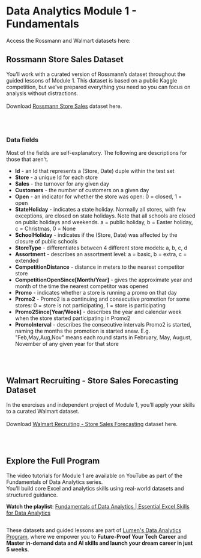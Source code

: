 # Data Analytics Module 1 - Fundamentals
Access the Rossmann and Walmart datasets here:

## Rossmann Store Sales Dataset
You’ll work with a curated version of Rossmann’s dataset throughout the guided lessons of Module 1. This dataset is based on a public Kaggle competition, but we’ve prepared everything you need so you can focus on analysis without distractions.
<br><br>Download [Rossmann Store Sales](rossmann-store-sales.zip) dataset here. 

<br><br>
### Data fields
Most of the fields are self-explanatory. The following are descriptions for those that aren't.

- **Id** - an Id that represents a (Store, Date) duple within the test set
- **Store** - a unique Id for each store
- **Sales** - the turnover for any given day 
- **Customers** - the number of customers on a given day
- **Open** - an indicator for whether the store was open: 0 = closed, 1 = open
- **StateHoliday** - indicates a state holiday. Normally all stores, with few exceptions, are closed on state holidays. Note that all schools are closed on public holidays and weekends. a = public holiday, b = Easter holiday, c = Christmas, 0 = None
- **SchoolHoliday** - indicates if the (Store, Date) was affected by the closure of public schools
- **StoreType** - differentiates between 4 different store models: a, b, c, d
- **Assortment** - describes an assortment level: a = basic, b = extra, c = extended
- **CompetitionDistance** - distance in meters to the nearest competitor store
- **CompetitionOpenSince[Month/Year]** - gives the approximate year and month of the time the nearest competitor was opened
- **Promo** - indicates whether a store is running a promo on that day
- **Promo2** - Promo2 is a continuing and consecutive promotion for some stores: 0 = store is not participating, 1 = store is participating
- **Promo2Since[Year/Week]** - describes the year and calendar week when the store started participating in Promo2
- **PromoInterval** - describes the consecutive intervals Promo2 is started, naming the months the promotion is started anew. E.g. "Feb,May,Aug,Nov" means each round starts in February, May, August, November of any given year for that store

<br><br>

## Walmart Recruiting - Store Sales Forecasting Dataset
In the exercises and independent project of Module 1, you’ll apply your skills to a curated Walmart dataset. 
<br><br>Download [Walmart Recruiting - Store Sales Forecasting](walmart-store-sales.zip) dataset here. 

<br><br>
## Explore the Full Program
The video tutorials for Module 1 are available on YouTube as part of the Fundamentals of Data Analytics series.  
You’ll build core Excel and analytics skills using real-world datasets and structured guidance.

**Watch the playlist**: [Fundamentals of Data Analytics | Essential Excel Skills for Data Analytics](https://youtube.com/playlist?list=PL8NWlkzz4LQgjzKjOslLSwBOG5FzzmCX2&si=D5AAtZT0PAqYRtgK)

## 
These datasets and guided lessons are part of [Lumen's Data Analytics Program](https://digitalmunich.com/lumen/data-analytics/), where we empower you to **Future-Proof Your Tech Career** and **Master in-demand data and AI skills and launch your dream career in just 5 weeks**.


